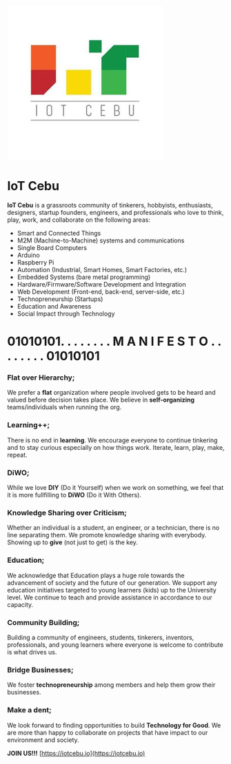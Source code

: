 ![alt text](/images/iotcebu_logo.jpg "IoT Cebu logo")

# IoT Cebu
**IoT Cebu** is a grassroots community of tinkerers, hobbyists, enthusiasts, designers, startup founders, engineers, and professionals who love to think, play, work, and collaborate on the following areas:
- Smart and Connected Things
- M2M (Machine-to-Machine) systems and communications
- Single Board Computers
- Arduino
- Raspberry Pi 
- Automation (Industrial, Smart Homes, Smart Factories, etc.)
- Embedded Systems (bare metal programming)
- Hardware/Firmware/Software Development and Integration
- Web Development (Front-end, back-end, server-side, etc.)
- Technopreneurship (Startups)
- Education and Awareness
- Social Impact through Technology

# 01010101. . . . . . . . M A N I F E S T O . . . . . . . . 01010101

### Flat over Hierarchy;
We prefer a **flat** organization where people involved gets to be heard and valued before decision takes place. We believe in **self-organizing** teams/individuals when running the org. 	

### Learning++;
There is no end in **learning**. We encourage everyone to continue tinkering and to stay curious especially on how things work. Iterate, learn, play, make, repeat. 

### DiWO;
While we love **DIY** (Do it Yourself) when we work on something, we feel that it is more fullfilling to **DiWO** (Do it With Others).

### Knowledge Sharing over Criticism;
Whether an individual is a student, an engineer, or a technician, there is no line separating them. We promote knowledge sharing with everybody. Showing up to **give** (not just to get) is the key.

### Education;
We acknowledge that Education plays a huge role towards the advancement of society and the future of our generation. We support any education initiatives targeted to young learners (kids) up to the University level. We continue to teach and provide assistance in accordance to our capacity.

### Community Building;
Building a community of engineers, students, tinkerers, inventors, professionals, and young learners where everyone is welcome to contribute is what drives us. 

### Bridge Businesses;
We foster **technopreneurship** among members and help them grow their businesses.

### Make a dent;
We look forward to finding opportunities to build **Technology for Good**. We are more than happy to collaborate on projects that have impact to our environment and society. 

**JOIN US!!!**
[https://iotcebu.io](https://iotcebu.io)
